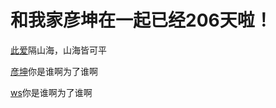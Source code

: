 <!DOCTYPE html>
<html lang="en">
<head>
    <meta charset="UTF-8">
    <title>梦幻南泉——遇见Mr.right</title>
</head>
<body>
<h1>和我家彦坤在一起已经206天啦！</h1>
<p><a href="/代码2.doc">此爱</a>隔山海，山海皆可平</p>
<p><a href="/1.jpg">彦坤</a>你是谁啊为了谁啊</p>
<p><a href="https://user.qzone.qq.com/1710975645?ADUIN=1710975645&ADSESSION=1591670866&ADTAG=CLIENT.QQ.5743_MyTip.0&ADPUBNO=27018&source=namecardhoverstar">ws</a>你是谁啊为了谁啊</p>
</body>
</html>

